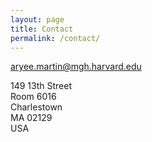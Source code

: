 ```yaml
---
layout: page
title: Contact
permalink: /contact/
---
```


aryee.martin@mgh.harvard.edu

149 13th Street  
Room 6016  
Charlestown  
MA 02129  
USA



